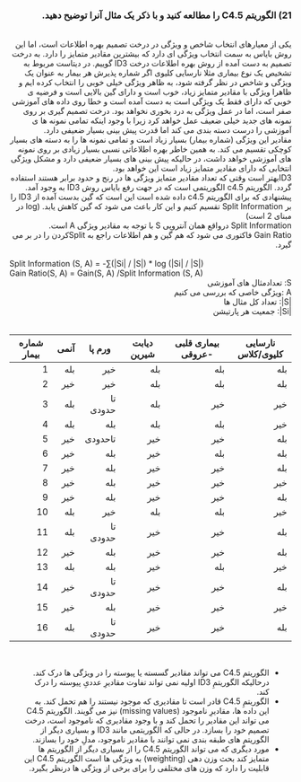 

<div dir="rtl">
  
### 21) الگوریتم C4.5  را مطالعه کنید و با ذکر یک مثال آنرا توضیح دهید.
  
  <br/>
  یکی از معیارهای انتخاب شاخص و ویژگی در درخت تصمیم بهره اطلاعات است،  اما این روش بایاس به سمت انتخاب ویژگی ای دارد که بیشترین مقادیر متمایز را دارد. به درخت تصمیم به دست آمده از روش بهره اطلاعات درخت ID3 گوییم. 
  در دیتاست مربوط به تشخیص  یک نوع بیماری مثلا نارسایی کلیوی اگر شماره پذیرش هر بیمار به عنوان یک ویژگی و شاخص در نظر گرفته شود، به ظاهر ویژگی خیلی خوبی را انتخاب کرده ایم و ظاهرا  ویژگی با مقادیر متمایز زیاد، 
  خوب است و دارای گین بالایی است و فرضیه ی خوبی که دارای فقط یک ویژگی است به دست آمده است و خطا روی داده های آموزشی صفر است، اما در عمل ویژگی به درد بخوری نخواهد بود.  
  درخت تصمیم گیری بر روی نمونه های جدید خیلی ضعیف عمل خواهد کرد زیرا با وجود اینکه تمامی نمونه ها ی آموزشی را درست دسته بندی  می کند اما قدرت پیش بینی بسیار ضعیفی دارد.
  <br/>
  مقادیر این ویژگی (شماره بیمار) بسیار زیاد است و تمامی نمونه ها را به دسته های بسیار کوچکی تقسیم می کند. به همین خاطر بهره اطلاعاتی نسبی بسیار زیادی بر روی نمونه های آموزشی خواهد داشت، در حالیکه پیش بینی های بسیار ضعیفی دارد و مشکل ویژگی انتخابی که دارای 
  مقادیر متمایز زیاد است این خواهد بود.
  <br/>
   ID3بهتر است وقتی که تعداد مقادیر متمایز ویژگی ها در رنج و حدود برابر هستند استفاده گردد. الگوریتم c4.5  الگوریتمی است که در جهت رفع بایاس  روش ID3 به وجود آمد.  
  پیشنهادی که برای الگوریتم c4.5  داده شده است این است که گین بدست آمده از ID3 را بر Split Information  تقسیم کنیم و این کار باعث می شود که گین کاهش یابد.
   (log در مبنای 2 است)
    <br/>
 Split Information  درواقع همان آنتروپی S با توجه به مقادیر ویژگی A است. 
 <br/>
  Gain Ratio فاکتوری می شود که هم گین و هم اطلاعات راجع به Splitکردن را در بر می گیرد.
  <br/>
   
  </div>
  <br/>
 Split Information (S, A) = -∑(|Si| / |S|) * log (|Si| / |S|)
 
<br/>
 Gain Ratio(S, A) =  Gain(S, A) /Split Information (S, A)    
 
 <div dir="rtl">
 S: تعدادمثال های آموزشی  
 <div dir="rtl">
 A :ویژگی خاصی که بررسی می کنیم
 <div dir="rtl">
 |S|: تعداد کل مثال ها
 <div dir="rtl">
 |Si|: جمعیت هر پارتیشن
 </div>
   <br/>
   
   
| نارسایی کلیوی/کلاس | بیماری قلبی -عروقی | دیابت شیرین |ورم پا  | آنمی   |  شماره بیمار  | 
|-------|---------|--------|---------------|----------------------|-----------------|
|  بله    |            بله       |         بله   |   خیر  | بله    |    1         | 
|  بله    |            بله       |         بله   |  خیر   | خیر    |    2         | 
|  خیر    |            خیر       |     بله   | تا حدودی  | بله    |    3         | 
|  خیر    |           بله       |         بله   |   بله  | بله    |    4         |
|  بله     |       خیر       |     خیر  |   تاحدودی  | خیر    |    5    |
|  بله     |            بله       |          خیر  |   بله  | خیر    |    6        |
|  بله     |            خیر       |          خیر  |   بله  | خیر    |    7        |
|  خیر     |            خیر       |          خیر  |   بله  | خیر    |    8        |
|  بله     |            خیر       |          خیر  |   بله  | خیر    |    9        |
|  خیر     |           بله       |          بله  |   خیر  | بله    |   10        |
|  بله     |            خیر       |      خیر  |  تا حدودی  | بله    |   11        |
|  بله     |            خیر       |          خیر  |   بله  | خیر    |   12        |
|  خیر     |          بله       |          خیر  |   بله  |بله    |   13        |
|  بله     |            خیر       |          خیر  |   تا حدودی | خیر    |   14        |
|  خیر     |            خیر       |          خیر  |   بله  | خیر    |   15        |
|  بله     |   خیر       |          خیر  |  تا حدودی  |بله    |   16    |
   
   
   <br/>
   <div dir="rtl">
     
* الگوریتم C4.5 می تواند مقادیر گسسته یا پیوسته را در ویژگی ها درک کند.
    درحالیکه الگوریتمِ ID3 اولیه نمی تواند تفاوت مقادیرِ عددیِ پیوسته را درک کند.
     <br/>
* الگوریتمِ C4.5 قادر است تا مقادیری که موجود نیستند را هم تحمل کند.
   به این داده ها، مقادیرِ ناموجود (missing values) نیز می گویند.
   الگوریتم C4.5 می تواند این مقادیر را تحمل کند و با وجود مقادیری که ناموجود است، درخت تصمیم خود را بسازد. در حالی که الگوریتمی مانند ID3 و بسیاری دیگر از الگوریتم های طبقه بندی نمی توانند با مقادیر ناموجود، مدلِ خود را بسازند.
     <br/>
* مورد دیگری که می تواند الگوریتم C4.5 را از بسیاری دیگر از الگوریتم ها متمایز کند بحث وزن دهی (weighting) به ویژگی ها است
الگوریتم C4.5 این قابلیت را دارد که وزن های مختلفی را برای برخی از ویژگی ها درنظر بگیرد.
